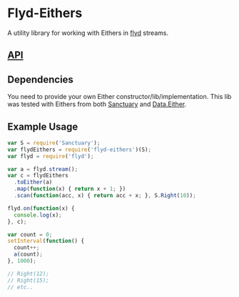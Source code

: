 # Flyd-Eithers

A utility library for working with Eithers in [flyd](https://github.com/paldepind/flyd) streams.

## [API](./API.md)

## Dependencies

You need to provide your own Either constructor/lib/implementation.
This lib was tested with Eithers from both [Sanctuary](https://github.com/plaid/sanctuary) and [Data.Either](https://github.com/folktale/data.either).

## Example Usage

```javascript
var S = require('Sanctuary');
var flydEithers = require('flyd-eithers')(S);
var flyd = require('flyd');

var a = flyd.stream();
var c = flydEithers
  .toEither(a)
  .map(function(x) { return x + 1; })
  .scan(function(acc, x) { return acc + x; }, S.Right(10));

flyd.on(function(x) {
  console.log(x);
}, c);

var count = 0;
setInterval(function() {
  count++;
  a(count);
}, 1000);

// Right(12);
// Right(15);
// etc..
```



